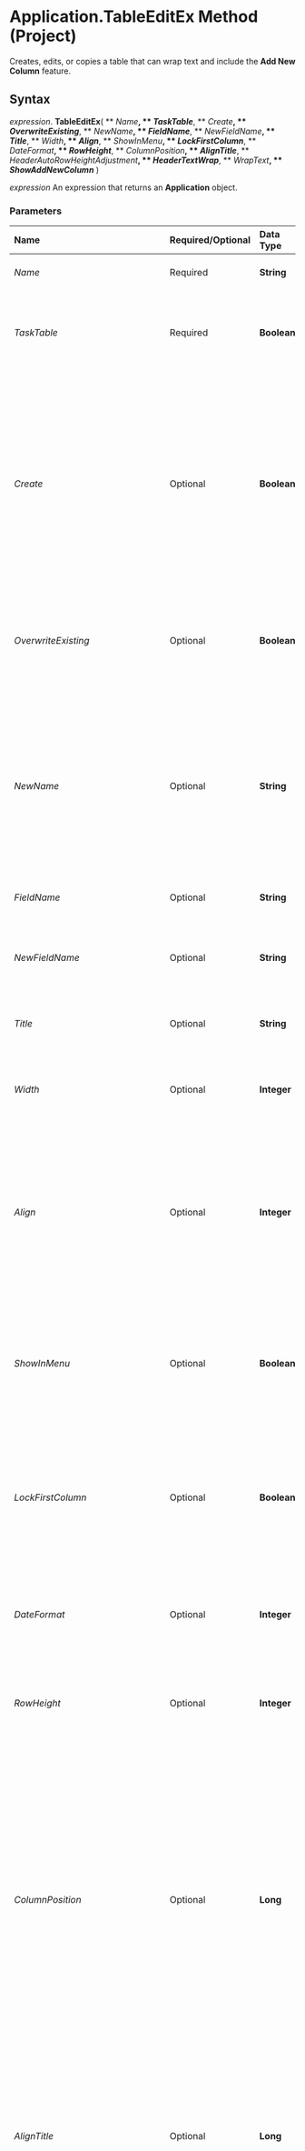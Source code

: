 
# Application.TableEditEx Method (Project)

Creates, edits, or copies a table that can wrap text and include the  **Add New Column** feature.


## Syntax

 _expression_. **TableEditEx**( ** _Name_**, ** _TaskTable_**, ** _Create_**, ** _OverwriteExisting_**, ** _NewName_**, ** _FieldName_**, ** _NewFieldName_**, ** _Title_**, ** _Width_**, ** _Align_**, ** _ShowInMenu_**, ** _LockFirstColumn_**, ** _DateFormat_**, ** _RowHeight_**, ** _ColumnPosition_**, ** _AlignTitle_**, ** _HeaderAutoRowHeightAdjustment_**, ** _HeaderTextWrap_**, ** _WrapText_**, ** _ShowAddNewColumn_** )

 _expression_ An expression that returns an **Application** object.


### Parameters



|**Name**|**Required/Optional**|**Data Type**|**Description**|
|:-----|:-----|:-----|:-----|
| _Name_|Required|**String**| The name of a table to edit, create, or copy.|
| _TaskTable_|Required|**Boolean**|**True** if the active table contains information about tasks or resources; otherwise, **False**.|
| _Create_|Optional|**Boolean**|**True** if Project creates a table; otherwise, **False**. If _NewName_ is not defined, the new table is given the name specified by _Name_. Otherwise, the new table is a copy of the table specified by  _Name_ and is given the name specified by _NewName_. The default value is  **False**.|
| _OverwriteExisting_|Optional|**Boolean**|**True** if an existing table is overwritten with the new table; otherwise, **False**. The default value is **False**.|
| _NewName_|Optional|**String**|The new name for the existing table ( _Create_ is **False** ) or new table ( _Create_ is **True** ). If _NewName_ is not defined and _Create_ is **False**, the table specified by _Name_ retains its current name. The default value is an empty string ("").|
| _FieldName_|Optional|**String**|The name of a field to change.|
| _NewFieldName_|Optional|**String**|The name of a new field. The field specified by  _NewFieldName_ replaces the field specified by _FieldName_.|
| _Title_|Optional|**String**|The title for the field specified by  _FieldName_.|
| _Width_|Optional|**Integer**|A number that specifies the width of the field specified by  _FieldName_. The default value is 10 for new fields.|
| _Align_|Optional|**Integer**|Specifies how to align the text in the field specified by  _FieldName_. Can be one of the following  **[PjAlignment](925376b3-c8aa-3326-5693-71dd3510f28c.md)** constants: **pjLeft**, **pjCenter**, or **pjRight**. The default value is **pjRight**.|
| _ShowInMenu_|Optional|**Boolean**|**True** if the table name appears in the **Tables** drop-down menu; otherwise, **False**. (The **Tables** drop-down menu is on the **VIEW** ribbon.) The default value is **False.**|
| _LockFirstColumn_|Optional|**Boolean**|**True** if Project locks or prevents changes to the first column of the table; otherwise, **False**. The default value is **False**.|
| _DateFormat_|Optional|**Integer**|A constant that specifies the format for the date fields in the table. Can be one of the  **[PjDateFormat](d6bae7cd-4be0-b4eb-bbb1-5d82d7120bb2.md)** constants. The default value is **pjDateDefault**.|
| _RowHeight_|Optional|**Integer**|The height of the rows in the table. The default value is 1.|
| _ColumnPosition_|Optional|**Long**|The number of the column to edit. (Columns are numbered from left to right, starting with 0.) If  _NewFieldName_ is specified, a new column is inserted in the table. If _ColumnPosition_ is set to 0, the new field is inserted in the first column ( _LockFirstColumn_ is **False** ) or the second column ( _LockFirstColumn_ is **True** ) of the table. Set _ColumnPosition_ to -1 to specify the last column of the table. The default value is -1.|
| _AlignTitle_|Optional|**Long**|A constant that specifies the alignment of the column title. Can be one of the following  **PjAlignment** constants: **pjLeft**, **pjCenter**, or **pjRight**. The default value is **pjCenter**.|
| _HeaderAutoRowHeightAdjustment_|Optional|**Boolean**|**True** if Project automatically adjusts the row height of the table; otherwise, **False**. The default value is **True**.|
| _HeaderTextWrap_|Optional|**Boolean**|**True** if Project wraps text in the header of the table; otherwise, **False**. The default value is **True**.|
| _WrapText_|Optional|**Boolean**|**True** if the table wraps text in the rows; otherwise, **False**.|
| _ShowAddNewColumn_|Optional|**Boolean**|True if the table shows the  **Add New Column** feature in the far-right column; otherwise, **False**.|

### Return Value

 **Boolean**


## Remarks

Project sets the order of years, months, and days in a date format equal to the corresponding value in the  **Regional and Language Options** dialog box of the Windows Control Panel.

To make a copy of the active table, see the  **[TableCopy](90e0a546-2802-5ba7-6b49-086b32051451.md)** method.


## Example

The following example creates a table based on the Task Usage table, includes the  **Add New Column** feature, and adds the table to the **Table** drop-down menu. The macro adds the Priority field as the second column with a title and width of 12, changes the default date format, and then makes the new table the active view.


```
Sub CreateNewTaskUsageTable() 
    TableEditEx Name:="Usage", TaskTable:=True, Create:=True, _ 
        NewName:="Priority Tasks", ShowAddNewColumn:=True 
 
    TableEditEx Name:="Priority Tasks", TaskTable:=True, _ 
        NewFieldName:="Priority", Title:="Priority", Width:=12, _ 
        ShowInMenu:=True, DateFormat:=pjDate_mm_dd_yy, _ 
        ColumnPosition:=1 
 
    TableApply "Priority Tasks" 
End Sub
```

